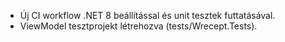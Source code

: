 - Új CI workflow .NET 8 beállítással és unit tesztek futtatásával.
- ViewModel tesztprojekt létrehozva (tests/Wrecept.Tests).
